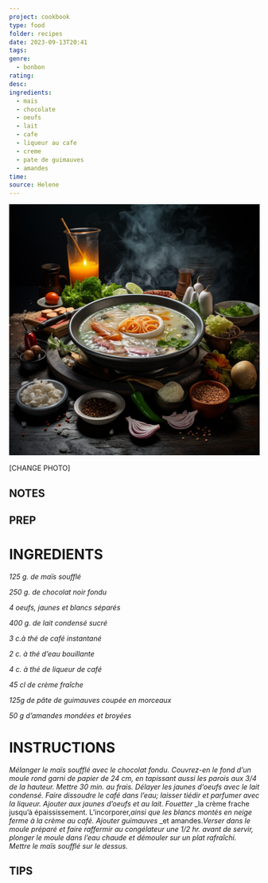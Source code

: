 ```yaml
---
project: cookbook
type: food
folder: recipes
date: 2023-09-13T20:41
tags: 
genre:
  - bonbon
rating: 
desc: 
ingredients:
  - mais
  - chocolate
  - oeufs
  - lait
  - cafe
  - liqueur au cafe
  - creme
  - pate de guimauves
  - amandes
time: 
source: Helene
---
```


![IMAGE](_default.png)


[CHANGE PHOTO]


## NOTES




## PREP


# INGREDIENTS

_125 g. de maïs soufflé_

_250 g. de chocolat noir fondu_

_4 oeufs, jaunes et blancs séparés_

_400 g. de lait condensé sucré_

_3 c.à thé de café instantané_

_2 c. à thé d’eau bouillante_

_4 c. à thé de liqueur de café_

_45 cl de crème fraîche_

_125g de pâte de guimauves coupée en_
_morceaux_

_50 g d’amandes mondées et broyées_



# INSTRUCTIONS

_Mélanger le maïs soufflé avec le chocolat_
_fondu. Couvrez-en le fond d’un moule rond_
_garni de papier de 24 cm, en tapissant aussi_
_les parois aux 3/4 de la hauteur. Mettre 30_
_min. au frais. Délayer les jaunes d’oeufs avec_
_le lait condensé. Faire dissoudre le café dans_
_l’eau; laisser tiédir et parfumer avec la liqueur.
Ajouter aux jaunes d’oeufs et au lait. Fouetter_
_la crème frache jusqu’à épaississement. L’incorporer,_ainsi que les blancs montés en neige_
_ferme à la crème au café. Ajouter guimauves_
_et amandes._Verser dans le moule préparé et_
_faire raffermir au congélateur une 1/2 hr. avant_
_de servir, plonger le moule dans l’eau chaude_
_et démouler sur un plat rafraîchi. Mettre le_
_maïs soufflé sur le dessus._



## TIPS



